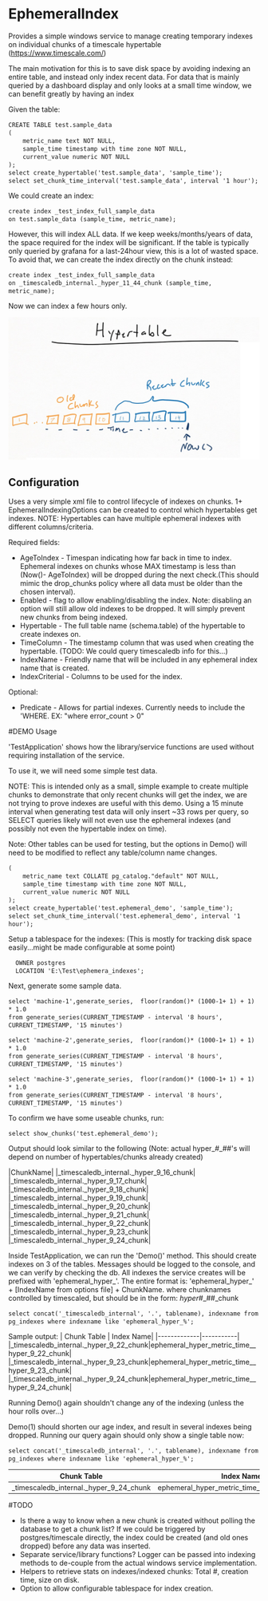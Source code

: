 # EphemeralIndex
 
Provides a simple windows service to manage creating temporary indexes on individual chunks of a timescale hypertable (https://www.timescale.com/)

The main motivation for this is to save disk space by avoiding indexing an entire table, and instead only index recent data. For data that is mainly queried by a dashboard display and only looks at a small time window, we can benefit greatly by having an index

Given the table:
```
CREATE TABLE test.sample_data
(
    metric_name text NOT NULL,
    sample_time timestamp with time zone NOT NULL,
    current_value numeric NOT NULL
);
select create_hypertable('test.sample_data', 'sample_time');
select set_chunk_time_interval('test.sample_data', interval '1 hour');
```

We could create an index: 
```
create index _test_index_full_sample_data
on test.sample_data (sample_time, metric_name);
```
However, this will index ALL data. If we keep weeks/months/years of data, the space required for the index will be significant. If the table is typically only queried by grafana for a last-24hour view, this is a lot of wasted space. To avoid that, we can create the index directly on the chunk instead:

```
create index _test_index_full_sample_data
on _timescaledb_internal._hyper_11_44_chunk (sample_time, metric_name);
```
Now we can index a few hours only.

![Chunks](sketches/EphemeralIndexing.jpg)

## Configuration
Uses a very simple xml file to control lifecycle of indexes on chunks. 1+ EphemeralIndexingOptions can be created to control which hypertables get indexes.
NOTE: Hypertables can have multiple ephemeral indexes with different columns/criteria.

Required fields:
* AgeToIndex - Timespan indicating how far back in time to index. Ephemeral indexes on chunks whose MAX timestamp is less than (Now()- AgeToIndex) will be dropped during the next check.(This should mimic the drop_chunks policy where all data must be older than the chosen interval). 
* Enabled - flag to allow enabling/disabling the index. Note: disabling an option will still allow old indexes to be dropped. It will simply prevent new chunks from being indexed.
* Hypertable - The full table name (schema.table) of the hypertable to create indexes on.
* TimeColumn - The timestamp column that was used when creating the hypertable. (TODO: We could query timescaledb info for this...)
* IndexName - Friendly name that will be included in any ephemeral index name that is created.
* IndexCriterial - Columns to be used for the index.

Optional:
* Predicate - Allows for partial indexes. Currently needs to include the 'WHERE. EX: "where error_count > 0"

#DEMO Usage

'TestApplication' shows how the library/service functions are used without requiring installation of the service.

To use it, we will need some simple test data. 

NOTE: This is intended only as a small, simple example to create multiple chunks to demonstrate that only recent chunks will get the index, we are not trying to prove indexes are useful with this demo.  Using a 15 minute interval when generating test data will only insert ~33 rows per query, so SELECT queries likely will not even use the ephemeral indexes (and possibly not even the hypertable index on time).

Note: Other tables can be used for testing, but the options in Demo() will need to be modified
to reflect any table/column name changes.

```CREATE TABLE test.ephemeral_demo
(
    metric_name text COLLATE pg_catalog."default" NOT NULL,
    sample_time timestamp with time zone NOT NULL,
    current_value numeric NOT NULL
);
select create_hypertable('test.ephemeral_demo', 'sample_time');
select set_chunk_time_interval('test.ephemeral_demo', interval '1 hour');
```

Setup a tablespace for the indexes: (This is mostly for tracking disk space easily...might be made configurable at some point)
```CREATE TABLESPACE eph_idx
  OWNER postgres
  LOCATION 'E:\Test\ephemera_indexes';
```


Next, generate some sample data.


```insert into test.ephemeral_demo
select 'machine-1',generate_series,  floor(random()* (1000-1+ 1) + 1) * 1.0 
from generate_series(CURRENT_TIMESTAMP - interval '8 hours', CURRENT_TIMESTAMP, '15 minutes')
```

```insert into test.ephemeral_demo
select 'machine-2',generate_series,  floor(random()* (1000-1+ 1) + 1) * 1.0 
from generate_series(CURRENT_TIMESTAMP - interval '8 hours', CURRENT_TIMESTAMP, '15 minutes')
```

```insert into test.ephemeral_demo
select 'machine-3',generate_series,  floor(random()* (1000-1+ 1) + 1) * 1.0 
from generate_series(CURRENT_TIMESTAMP - interval '8 hours', CURRENT_TIMESTAMP, '15 minutes')
```

To confirm we have some useable chunks, run: 
```
select show_chunks('test.ephemeral_demo');
```

Output should look similar to the following (Note: actual hyper_#_##'s will depend on number of hypertables/chunks already created)

|ChunkName|
|_timescaledb_internal._hyper_9_16_chunk|
|_timescaledb_internal._hyper_9_17_chunk|
|_timescaledb_internal._hyper_9_18_chunk|
|_timescaledb_internal._hyper_9_19_chunk|
|_timescaledb_internal._hyper_9_20_chunk|
|_timescaledb_internal._hyper_9_21_chunk|
|_timescaledb_internal._hyper_9_22_chunk|
|_timescaledb_internal._hyper_9_23_chunk|
|_timescaledb_internal._hyper_9_24_chunk|

Inside TestApplication, we can run the 'Demo()' method. This should create indexes on 3 of the tables.
Messages should be logged to the console, and we can verify by checking the db.
All indexes the service creates will be prefixed with 'ephemeral_hyper_'. The entire format is:
'ephemeral_hyper_' + [IndexName from options file] + ChunkName.
where chunknames controlled by timescaled, but should be in the form: _hyper_#_##_chunk

```
select concat('_timescaledb_internal', '.', tablename), indexname from pg_indexes where indexname like 'ephemeral_hyper_%';

```

Sample output:
| Chunk Table | Index Name|
|-------------|-----------|
|_timescaledb_internal._hyper_9_22_chunk|ephemeral_hyper_metric_time__hyper_9_22_chunk|
|_timescaledb_internal._hyper_9_23_chunk|ephemeral_hyper_metric_time__hyper_9_23_chunk|
|_timescaledb_internal._hyper_9_24_chunk|ephemeral_hyper_metric_time__hyper_9_24_chunk|


Running Demo() again shouldn't change any of the indexing (unless the hour rolls over...)

Demo(1) should shorten our age index, and result in several indexes being dropped.
Running our query again should only show a single table now:

```
select concat('_timescaledb_internal', '.', tablename), indexname from pg_indexes where indexname like 'ephemeral_hyper_%';

```

| Chunk Table | Index Name|
|-------------|-----------|
|_timescaledb_internal._hyper_9_24_chunk|ephemeral_hyper_metric_time__hyper_9_24_chunk|


#TODO
* Is there a way to know when a new chunk is created without polling the database to get a chunk list? If we could be triggered by postgres/timescale directly, the index could be created (and old ones dropped) before any data was inserted.
* Separate service/library functions? Logger can be passed into indexing methods to de-couple from the actual windows service implementation.
* Helpers to retrieve stats on indexes/indexed chunks: Total #, creation time, size on disk.
* Option to allow configurable tablespace for index creation.
